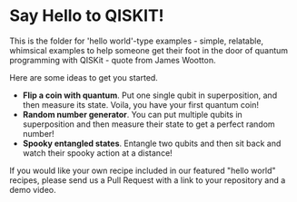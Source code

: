 # Say Hello to QISKIT!

This is the folder for 'hello world'-type examples - simple, relatable, whimsical examples to help someone get their foot in the door of quantum programming with QISKit - quote from James Wootton.

Here are some ideas to get you started.

- **Flip a coin with quantum**. Put one single qubit in superposition, and then measure its state. Voila, you have your first quantum coin!
- **Random number generator**. You can put multiple qubits in superposition and then measure their state to get a perfect random number!
- **Spooky entangled states**. Entangle two qubits and then sit back and watch their spooky action at a distance!

If you would like your own recipe included in our featured "hello world" recipes, please send us a Pull Request with a link to your repository and a demo video.
